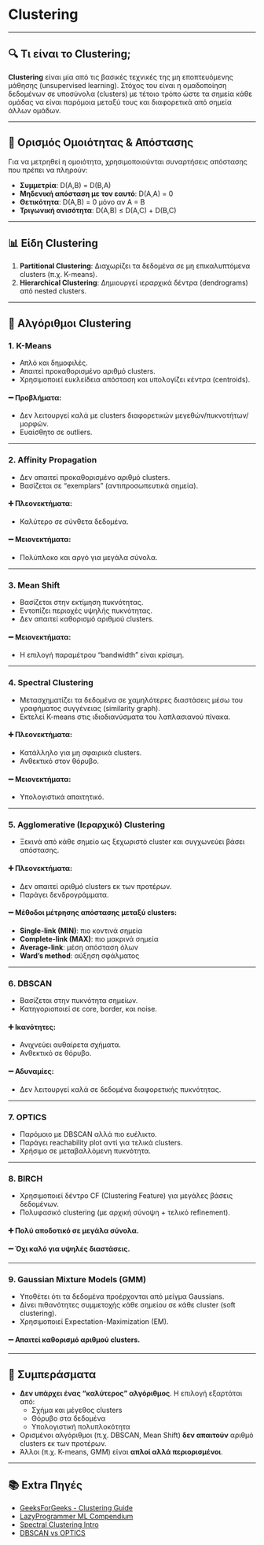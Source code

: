 # Clustering

---

## 🔍 Τι είναι το Clustering;

**Clustering** είναι μία από τις βασικές τεχνικές της μη εποπτευόμενης μάθησης (unsupervised learning). Στόχος του είναι η ομαδοποίηση δεδομένων σε υποσύνολα (clusters) με τέτοιο τρόπο ώστε τα σημεία κάθε ομάδας να είναι παρόμοια μεταξύ τους και διαφορετικά από σημεία άλλων ομάδων.

---

## 📐 Ορισμός Ομοιότητας & Απόστασης

Για να μετρηθεί η ομοιότητα, χρησιμοποιούνται συναρτήσεις απόστασης που πρέπει να πληρούν:
- **Συμμετρία**: D(A,B) = D(B,A)
- **Μηδενική απόσταση με τον εαυτό**: D(A,A) = 0
- **Θετικότητα**: D(A,B) = 0 μόνο αν A = B
- **Τριγωνική ανισότητα**: D(A,B) ≤ D(A,C) + D(B,C)

---

## 📊 Είδη Clustering

1. **Partitional Clustering**: Διαχωρίζει τα δεδομένα σε μη επικαλυπτόμενα clusters (π.χ. K-means).
2. **Hierarchical Clustering**: Δημιουργεί ιεραρχικά δέντρα (dendrograms) από nested clusters.

---

## 🧠 Αλγόριθμοι Clustering

### 1. **K-Means**
- Απλό και δημοφιλές.
- Απαιτεί προκαθορισμένο αριθμό clusters.
- Χρησιμοποιεί ευκλείδεια απόσταση και υπολογίζει κέντρα (centroids).
#### ➖ Προβλήματα:
- Δεν λειτουργεί καλά με clusters διαφορετικών μεγεθών/πυκνοτήτων/μορφών.
- Ευαίσθητο σε outliers.

---

### 2. **Affinity Propagation**
- Δεν απαιτεί προκαθορισμένο αριθμό clusters.
- Βασίζεται σε “exemplars” (αντιπροσωπευτικά σημεία).
#### ➕ Πλεονεκτήματα:
- Καλύτερο σε σύνθετα δεδομένα.
#### ➖ Μειονεκτήματα:
- Πολύπλοκο και αργό για μεγάλα σύνολα.

---

### 3. **Mean Shift**
- Βασίζεται στην εκτίμηση πυκνότητας.
- Εντοπίζει περιοχές υψηλής πυκνότητας.
- Δεν απαιτεί καθορισμό αριθμού clusters.
#### ➖ Μειονεκτήματα:
- Η επιλογή παραμέτρου “bandwidth” είναι κρίσιμη.

---

### 4. **Spectral Clustering**
- Μετασχηματίζει τα δεδομένα σε χαμηλότερες διαστάσεις μέσω του γραφήματος συγγένειας (similarity graph).
- Εκτελεί K-means στις ιδιοδιανύσματα του λαπλασιανού πίνακα.
#### ➕ Πλεονεκτήματα:
- Κατάλληλο για μη σφαιρικά clusters.
- Ανθεκτικό στον θόρυβο.
#### ➖ Μειονεκτήματα:
- Υπολογιστικά απαιτητικό.

---

### 5. **Agglomerative (Ιεραρχικό) Clustering**
- Ξεκινά από κάθε σημείο ως ξεχωριστό cluster και συγχωνεύει βάσει απόστασης.
#### ➕ Πλεονεκτήματα:
- Δεν απαιτεί αριθμό clusters εκ των προτέρων.
- Παράγει δενδρογράμματα.
#### ➖ Μέθοδοι μέτρησης απόστασης μεταξύ clusters:
  - **Single-link (MIN)**: πιο κοντινά σημεία
  - **Complete-link (MAX)**: πιο μακρινά σημεία
  - **Average-link**: μέση απόσταση όλων
  - **Ward’s method**: αύξηση σφάλματος

---

### 6. **DBSCAN**
- Βασίζεται στην πυκνότητα σημείων.
- Κατηγοριοποιεί σε core, border, και noise.
#### ➕ Ικανότητες:
- Ανιχνεύει αυθαίρετα σχήματα.
- Ανθεκτικό σε θόρυβο.
#### ➖ Αδυναμίες:
- Δεν λειτουργεί καλά σε δεδομένα διαφορετικής πυκνότητας.

---

### 7. **OPTICS**
- Παρόμοιο με DBSCAN αλλά πιο ευέλικτο.
- Παράγει reachability plot αντί για τελικά clusters.
- Χρήσιμο σε μεταβαλλόμενη πυκνότητα.

---

### 8. **BIRCH**
- Χρησιμοποιεί δέντρο CF (Clustering Feature) για μεγάλες βάσεις δεδομένων.
- Πολυφασικό clustering (με αρχική σύνοψη + τελικό refinement).
#### ➕ Πολύ αποδοτικό σε μεγάλα σύνολα.
#### ➖ Όχι καλό για υψηλές διαστάσεις.

---

### 9. **Gaussian Mixture Models (GMM)**
- Υποθέτει ότι τα δεδομένα προέρχονται από μείγμα Gaussians.
- Δίνει πιθανότητες συμμετοχής κάθε σημείου σε κάθε cluster (soft clustering).
- Χρησιμοποιεί Expectation-Maximization (EM).
#### ➖ Απαιτεί καθορισμό αριθμού clusters.

---

## 📌 Συμπεράσματα

- **Δεν υπάρχει ένας “καλύτερος” αλγόριθμος**. Η επιλογή εξαρτάται από:
  - Σχήμα και μέγεθος clusters
  - Θόρυβο στα δεδομένα
  - Υπολογιστική πολυπλοκότητα
- Ορισμένοι αλγόριθμοι (π.χ. DBSCAN, Mean Shift) **δεν απαιτούν** αριθμό clusters εκ των προτέρων.
- Άλλοι (π.χ. K-means, GMM) είναι **απλοί αλλά περιορισμένοι**.

---

## 📚 Extra Πηγές

- [GeeksForGeeks - Clustering Guide](https://www.geeksforgeeks.org/)
- [LazyProgrammer ML Compendium](https://lazyprogrammer.me/mlcompendium/)
- [Spectral Clustering Intro](https://towardsdatascience.com/spectral-clustering-for-beginners-d08b7d25b4d8)
- [DBSCAN vs OPTICS](https://www.atlantbh.com/clustering-algorithms-dbscan-vs-optics/)

